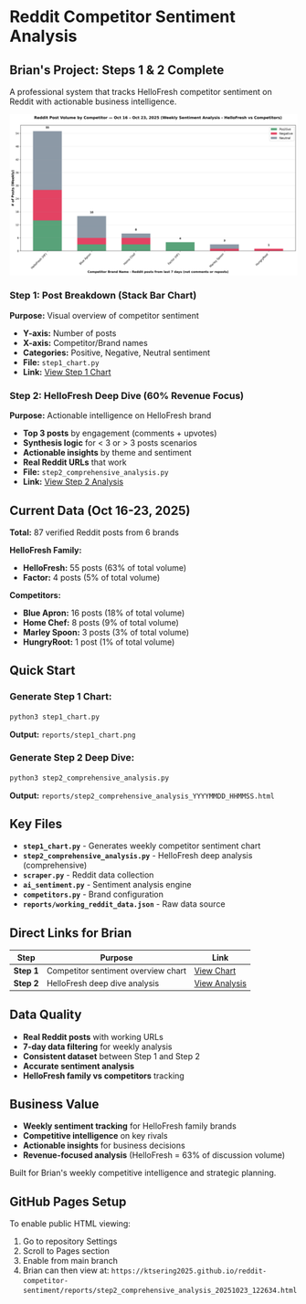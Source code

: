 # Reddit Competitor Sentiment Analysis

## Brian's Project: Steps 1 & 2 Complete

A professional system that tracks HelloFresh competitor sentiment on Reddit with actionable business intelligence.

![Step 1 Chart](reports/step1_chart.png)

### Step 1: Post Breakdown (Stack Bar Chart)
**Purpose:** Visual overview of competitor sentiment
- **Y-axis:** Number of posts
- **X-axis:** Competitor/Brand names  
- **Categories:** Positive, Negative, Neutral sentiment
- **File:** `step1_chart.py`
- **Link:** [View Step 1 Chart](reports/step1_chart.png)

### Step 2: HelloFresh Deep Dive (60% Revenue Focus)
**Purpose:** Actionable intelligence on HelloFresh brand
- **Top 3 posts** by engagement (comments + upvotes)
- **Synthesis logic** for < 3 or > 3 posts scenarios
- **Actionable insights** by theme and sentiment
- **Real Reddit URLs** that work
- **File:** `step2_comprehensive_analysis.py`
- **Link:** [View Step 2 Analysis](reports/step2_comprehensive_analysis_20251023_122634.html)

## Current Data (Oct 16-23, 2025)
**Total:** 87 verified Reddit posts from 6 brands

**HelloFresh Family:**
- **HelloFresh:** 55 posts (63% of total volume)
- **Factor:** 4 posts (5% of total volume)

**Competitors:**
- **Blue Apron:** 16 posts (18% of total volume)
- **Home Chef:** 8 posts (9% of total volume) 
- **Marley Spoon:** 3 posts (3% of total volume)
- **HungryRoot:** 1 post (1% of total volume)

## Quick Start

### Generate Step 1 Chart:
```bash
python3 step1_chart.py
```
**Output:** `reports/step1_chart.png`

### Generate Step 2 Deep Dive:
```bash
python3 step2_comprehensive_analysis.py
```
**Output:** `reports/step2_comprehensive_analysis_YYYYMMDD_HHMMSS.html`

## Key Files

- **`step1_chart.py`** - Generates weekly competitor sentiment chart
- **`step2_comprehensive_analysis.py`** - HelloFresh deep analysis (comprehensive)
- **`scraper.py`** - Reddit data collection
- **`ai_sentiment.py`** - Sentiment analysis engine
- **`competitors.py`** - Brand configuration
- **`reports/working_reddit_data.json`** - Raw data source

## Direct Links for Brian

| Step | Purpose | Link |
|------|---------|------|
| **Step 1** | Competitor sentiment overview chart | [View Chart](reports/step1_chart.png) |
| **Step 2** | HelloFresh deep dive analysis | [View Analysis](reports/step2_comprehensive_analysis_20251023_122634.html) |

## Data Quality
- **Real Reddit posts** with working URLs
- **7-day data filtering** for weekly analysis  
- **Consistent dataset** between Step 1 and Step 2
- **Accurate sentiment analysis** 
- **HelloFresh family vs competitors** tracking

## Business Value
- **Weekly sentiment tracking** for HelloFresh family brands
- **Competitive intelligence** on key rivals
- **Actionable insights** for business decisions
- **Revenue-focused analysis** (HelloFresh = 63% of discussion volume)

Built for Brian's weekly competitive intelligence and strategic planning.

## GitHub Pages Setup

To enable public HTML viewing:

1. Go to repository Settings
2. Scroll to Pages section
3. Enable from main branch
4. Brian can then view at:
   `https://ktsering2025.github.io/reddit-competitor-sentiment/reports/step2_comprehensive_analysis_20251023_122634.html`